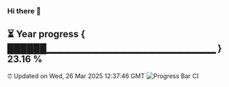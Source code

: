 ### Hi there 👋
⏳ Year progress { ██████▁▁▁▁▁▁▁▁▁▁▁▁▁▁▁▁▁▁▁▁▁▁▁▁ } 23.16 %
---
⏰ Updated on Wed, 26 Mar 2025 12:37:46 GMT
![Progress Bar CI](https://github.com/liununu/liununu/workflows/Progress%20Bar%20CI/badge.svg)
